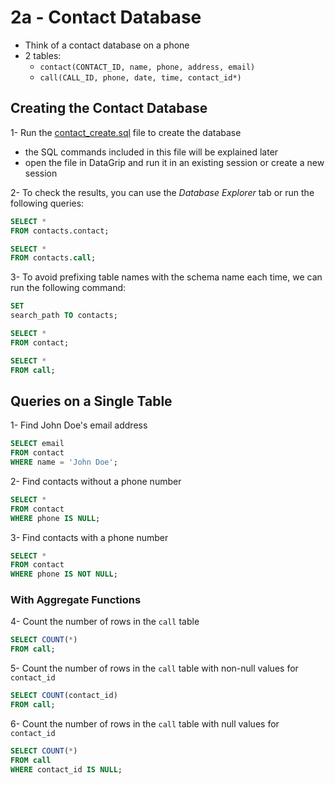 # 2a - Contact Database

- Think of a contact database on a phone
- 2 tables:
    - `contact(CONTACT_ID, name, phone, address, email)`
    - `call(CALL_ID, phone, date, time, contact_id*)`

## Creating the Contact Database

1- Run the [contact_create.sql](../src/create/contact_create.sql) file to create the database

- the SQL commands included in this file will be explained later
- open the file in DataGrip and run it in an existing session or create a new session

2- To check the results, you can use the *Database Explorer* tab or run the following queries:

```sql
SELECT *
FROM contacts.contact;

SELECT *
FROM contacts.call;
```

3- To avoid prefixing table names with the schema name each time, we can run the following command:

```sql
SET
search_path TO contacts;

SELECT *
FROM contact;

SELECT *
FROM call;
```

## Queries on a Single Table

1- Find John Doe's email address

```sql
SELECT email
FROM contact
WHERE name = 'John Doe';
```

2- Find contacts without a phone number

```sql
SELECT *
FROM contact
WHERE phone IS NULL;
```

3- Find contacts with a phone number

```sql
SELECT *
FROM contact
WHERE phone IS NOT NULL;
```

### With Aggregate Functions

4- Count the number of rows in the `call` table

```sql
SELECT COUNT(*)
FROM call;
```

5- Count the number of rows in the `call` table with non-null values for `contact_id`

```sql
SELECT COUNT(contact_id)
FROM call;
```

6- Count the number of rows in the `call` table with null values for `contact_id`

```sql
SELECT COUNT(*)
FROM call
WHERE contact_id IS NULL;
```

